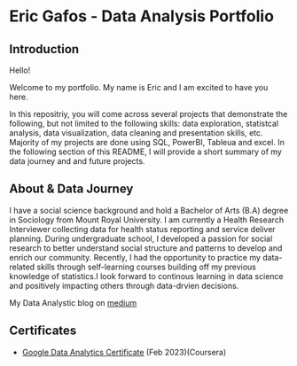 # Eric Gafos - Data Analysis Portfolio


## Introduction

Hello!

Welcome to my portfolio. My name is Eric and I am excited to have you here. 

In this repositriy, you will come across several projects that demonstrate the following, but not limited to the following skills: data exploration, statistcal analysis, data visualization, data cleaning and presentation skills, etc. Majority of my projects are done using SQL, PowerBI, Tableua and excel. In the following section of this README, I will provide a short summary of my data journey and and future projects. 

## About & Data Journey 

I have a social science background and hold a Bachelor of Arts (B.A) degree in Sociology from Mount Royal University. I am currently a Health Research Interviewer collecting data for health status reporting and service deliver planning. During undergraduate school, I developed a passion for social research to better understand social structure and patterns to develop and enrich our community. Recently, I had the opportunity to practice my data-related skills through self-learning courses building off my previous knowledge of statistics.I look forward to continous learning in data science and positively impacting others through data-drvien decisions. 

My Data Analystic blog on [medium](https://medium.com/@egafos/data-science-and-world-blitz-chess-championship-2022-discovering-insights-in-chess-championship-e905717a77e2)

## Certificates
* [Google Data Analytics Certificate](https://www.credly.com/badges/f130f200-7f84-4659-a2ee-fed82da7f555/public_url) (Feb 2023)(Coursera)

